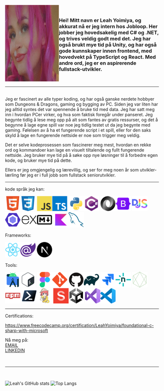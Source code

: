 


  <img src="picture/LeahFace.webp" width="35%" height="250px" align="left">

  <br clear="right">

<h3>Hei! Mitt navn er Leah Yoimiya, og akkurat nå er jeg intern hos Jobloop. Her jobber jeg hovedsakelig med C# og .NET, og trives veldig godt med det. Jeg har også brukt mye tid på Unity, og har også gode kunnskaper innen frontend, med hovedvekt på TypeScript og React. Med andre ord, jeg er en aspirerende fullstack-utvikler.</h3>

<br>

---

<br>
Jeg er fascinert av alle typer koding, og har også ganske nerdete hobbyer som Dungeons & Dragons, gaming og bygging av PC. Siden jeg var liten har jeg alltid syntes det var spennende å bruke tid med data. Jeg har satt meg inn i hvordan PCer virker, og hva som faktisk foregår under panseret. Jeg begynte tidlig å lese meg opp på alt som fantes av gratis ressurser, og det å begynne å lage egne spill var noe jeg tidlig testet ut da jeg begynte med gaming. Følelsen av å ha et fungerende script i et spill, eller for den saks skyld å lage en fungerende nettside er noe som trigger meg veldig.

Det er selve kodeprosessen som fascinerer meg mest, hvordan en rekke ord og kommandoer kan lage en visuelt tiltalende og fullt fungerende nettside. Jeg bruker mye tid på å søke opp nye løsninger til å forbedre egen kode, og bruker mye tid på dette.

Ellers er jeg omgjengelig og lærevillig, og ser for meg noen år som utvikler-lærling før jeg er i full jobb som fullstack seniorutvikler.

---

kode språk jeg kan:

<img src="https://github.com/devicons/devicon/blob/master/icons/html5/html5-original.svg" width="50px" /><img src="https://github.com/devicons/devicon/blob/master/icons/css3/css3-original.svg" width="50px" />
<img src="https://github.com/devicons/devicon/blob/master/icons/javascript/javascript-original.svg" width="50px" /><img src="https://github.com/devicons/devicon/blob/master/icons/typescript/typescript-original.svg" width="50px"/>
<img src="https://github.com/devicons/devicon/blob/master/icons/python/python-original.svg" width="50px"/><img src="https://github.com/devicons/devicon/blob/master/icons/csharp/csharp-original.svg" width="50px"/>
<img src="https://github.com/devicons/devicon/blob/master/icons/json/json-original.svg" width="50px"/><img src="https://github.com/devicons/devicon/blob/master/icons/bootstrap/bootstrap-original.svg" width="50px"/>
<img src="https://github.com/devicons/devicon/blob/master/icons/discordjs/discordjs-original.svg" width="50px"/><img src="https://github.com/devicons/devicon/blob/master/icons/eslint/eslint-original.svg" width="50px"/>
<img src="https://github.com/devicons/devicon/blob/master/icons/express/express-original.svg" width="50px"/><img src="https://github.com/devicons/devicon/blob/master/icons/markdown/markdown-original.svg" width="50px"/>
<img src="https://github.com/devicons/devicon/blob/master/icons/kotlin/kotlin-original.svg" width="50px"/><img src="https://github.com/devicons/devicon/blob/master/icons/mysql/mysql-original.svg" width="50px"/>

Frameworks:

<img src="https://github.com/devicons/devicon/blob/master/icons/react/react-original.svg" width="50px"/><img src="https://github.com/devicons/devicon/blob/master/icons/blazor/blazor-original.svg" width="50px"/>
<img src="https://github.com/devicons/devicon/blob/master/icons/nextjs/nextjs-original.svg" width="50px"/>

Tools:

<img src="https://github.com/devicons/devicon/blob/master/icons/androidstudio/androidstudio-original.svg" width="50px"/><img src="https://github.com/devicons/devicon/blob/master/icons/bash/bash-original.svg" width="50px"/>
<img src="https://github.com/devicons/devicon/blob/master/icons/figma/figma-original.svg" width="50px"/><img src="https://github.com/devicons/devicon/blob/master/icons/git/git-original.svg" width="50px"/>
<img src="https://github.com/devicons/devicon/blob/master/icons/github/github-original.svg" width="50px"/><img src="https://github.com/devicons/devicon/blob/master/icons/gradle/gradle-original.svg" width="50px"/>
<img src="https://github.com/devicons/devicon/blob/master/icons/jira/jira-original.svg" width="50px"/><img src="https://github.com/devicons/devicon/blob/master/icons/netlify/netlify-original.svg" width="50px"/>
<img src="https://github.com/devicons/devicon/blob/master/icons/nodejs/nodejs-line.svg" width="50px"/><img src="https://github.com/devicons/devicon/blob/master/icons/npm/npm-original-wordmark.svg" width="50px"/>
<img src="https://github.com/devicons/devicon/blob/master/icons/powershell/powershell-original.svg" width="50px"/><img src="https://github.com/devicons/devicon/blob/master/icons/renpy/renpy-original.svg" width="50px"/>
<img src="https://github.com/devicons/devicon/blob/master/icons/sanity/sanity-original.svg" width="50px"/><img src="https://github.com/devicons/devicon/blob/master/icons/unity/unity-original.svg" width="50px"/>
<img src="https://github.com/devicons/devicon/blob/master/icons/visualstudio/visualstudio-original.svg" width="50px"/><img src="https://github.com/devicons/devicon/blob/master/icons/vscode/vscode-original.svg" width="50px"/>

---
Certifications: 

https://www.freecodecamp.org/certification/LeahYoimiya/foundational-c-sharp-with-microsoft   

Nå meg på: <br>
[EMAIL](mailto:leah@jobloop.no?subject=[GitHub]%20Source%20Han%20Sans) <br>
[LINKEDIN](https://www.linkedin.com/in/leah-yoimiya-johansen-b1379b2a0/)
    
<br> 

---

<br>

  ![Leah's GitHub stats](https://github-readme-stats.vercel.app/api?username=LeahJKH&show_icons=true&theme=synthwave)
  ![Top Langs](https://github-readme-stats.vercel.app/api/top-langs/?username=LeahJKH&layout=compact&theme=synthwave&Langs_count=10)
